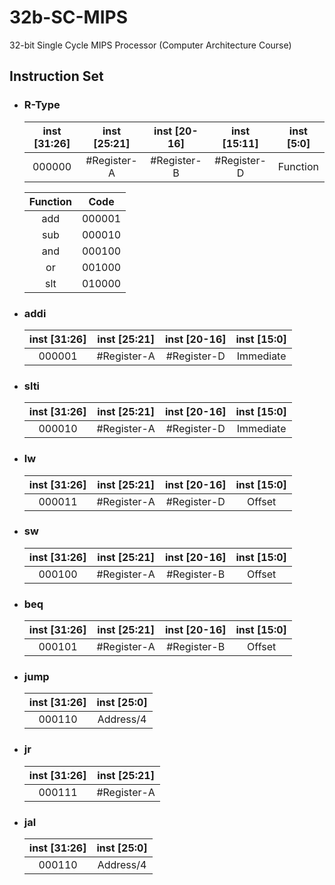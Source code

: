 # 32b-SC-MIPS
32-bit Single Cycle MIPS Processor (Computer Architecture Course)

## Instruction Set

* ### R-Type
    | inst [31:26] | inst [25:21] | inst [20-16] | inst [15:11] | inst [5:0] |
    | :----------: | :----------: | :----------: | :----------: | :--------: |
    |    000000    | #Register-A  | #Register-B  | #Register-D  |  Function  |

    | Function |  Code  |
    | :------: | :----: |
    |   add    | 000001 |
    |   sub    | 000010 |
    |   and    | 000100 |
    |    or    | 001000 |
    |   slt    | 010000 |

* ### addi
    | inst [31:26] | inst [25:21] | inst [20-16] | inst [15:0] |
    | :----------: | :----------: | :----------: | :---------: |
    |    000001    | #Register-A  | #Register-D  |  Immediate  |

* ### slti
    | inst [31:26] | inst [25:21] | inst [20-16] | inst [15:0] |
    | :----------: | :----------: | :----------: | :---------: |
    |    000010    | #Register-A  | #Register-D  |  Immediate  |

* ### lw
    | inst [31:26] | inst [25:21] | inst [20-16] | inst [15:0] |
    | :----------: | :----------: | :----------: | :---------: |
    |    000011    | #Register-A  | #Register-D  |   Offset    |

* ### sw
    | inst [31:26] | inst [25:21] | inst [20-16] | inst [15:0] |
    | :----------: | :----------: | :----------: | :---------: |
    |    000100    | #Register-A  | #Register-B  |   Offset    |

* ### beq
    | inst [31:26] | inst [25:21] | inst [20-16] | inst [15:0] |
    | :----------: | :----------: | :----------: | :---------: |
    |    000101    | #Register-A  | #Register-B  |   Offset    |

* ### jump
    | inst [31:26] | inst [25:0] |
    | :----------: | :---------: |
    |    000110    |  Address/4  |

* ### jr
    | inst [31:26] | inst [25:21] |
    | :----------: | :----------: |
    |    000111    | #Register-A  |

* ### jal
    | inst [31:26] | inst [25:0] |
    | :----------: | :---------: |
    |    000110    |  Address/4  |